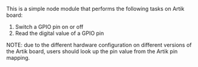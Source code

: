 This is a simple node module that performs the following tasks on Artik board:
1) Switch a GPIO pin on or off
2) Read the digital value of a GPIO pin 

NOTE: due to the different hardware configuration on different versions of the Artik board, users should look up the pin value from the Artik pin mapping.
